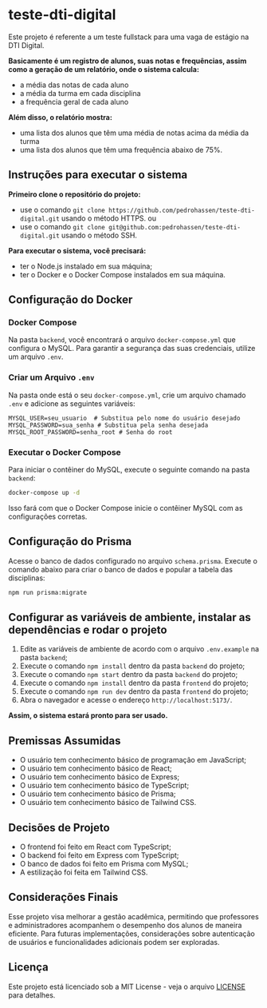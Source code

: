 
# teste-dti-digital

Este projeto é referente a um teste fullstack para uma vaga de estágio na DTI Digital.

**Basicamente é um registro de alunos, suas notas e frequências, assim como a geração de um relatório, onde o sistema calcula:**
- a média das notas de cada aluno
- a média da turma em cada disciplina
- a frequência geral de cada aluno

**Além disso, o relatório mostra:**
- uma lista dos alunos que têm uma média de notas acima da média da turma
- uma lista dos alunos que têm uma frequência abaixo de 75%.

## Instruções para executar o sistema

**Primeiro clone o repositório do projeto:**

- use o comando `git clone https://github.com/pedrohassen/teste-dti-digital.git` usando o método HTTPS.
ou
- use o comando `git clone git@github.com:pedrohassen/teste-dti-digital.git` usando o método SSH.

**Para executar o sistema, você precisará:**

- ter o Node.js instalado em sua máquina;
- ter o Docker e o Docker Compose instalados em sua máquina.

## Configuração do Docker

### Docker Compose

Na pasta `backend`, você encontrará o arquivo `docker-compose.yml` que configura o MySQL. Para garantir a segurança das suas credenciais, utilize um arquivo `.env`.

### Criar um Arquivo `.env`

Na pasta onde está o seu `docker-compose.yml`, crie um arquivo chamado `.env` e adicione as seguintes variáveis:

```env
MYSQL_USER=seu_usuario  # Substitua pelo nome do usuário desejado
MYSQL_PASSWORD=sua_senha # Substitua pela senha desejada
MYSQL_ROOT_PASSWORD=senha_root # Senha do root
```

### Executar o Docker Compose

Para iniciar o contêiner do MySQL, execute o seguinte comando na pasta `backend`:

```bash
docker-compose up -d
```

Isso fará com que o Docker Compose inicie o contêiner MySQL com as configurações corretas. 

## Configuração do Prisma

Acesse o banco de dados configurado no arquivo `schema.prisma`. Execute o comando abaixo para criar o banco de dados e popular a tabela das disciplinas:

```bash
npm run prisma:migrate  
```

## Configurar as variáveis de ambiente, instalar as dependências e rodar o projeto

1. Edite as variáveis de ambiente de acordo com o arquivo `.env.example` na pasta `backend`;
2. Execute o comando `npm install` dentro da pasta `backend` do projeto;
3. Execute o comando `npm start` dentro da pasta `backend` do projeto;
4. Execute o comando `npm install` dentro da pasta `frontend` do projeto;
5. Execute o comando `npm run dev` dentro da pasta `frontend` do projeto;
6. Abra o navegador e acesse o endereço `http://localhost:5173/`.

**Assim, o sistema estará pronto para ser usado.**

## Premissas Assumidas

* O usuário tem conhecimento básico de programação em JavaScript;
* O usuário tem conhecimento básico de React;
* O usuário tem conhecimento básico de Express;
* O usuário tem conhecimento básico de TypeScript;
* O usuário tem conhecimento básico de Prisma;
* O usuário tem conhecimento básico de Tailwind CSS.

## Decisões de Projeto

* O frontend foi feito em React com TypeScript;
* O backend foi feito em Express com TypeScript;
* O banco de dados foi feito em Prisma com MySQL;
* A estilização foi feita em Tailwind CSS.

## Considerações Finais

Esse projeto visa melhorar a gestão acadêmica, permitindo que professores e administradores acompanhem o desempenho dos alunos de maneira eficiente. Para futuras implementações, considerações sobre autenticação de usuários e funcionalidades adicionais podem ser exploradas.

## Licença

Este projeto está licenciado sob a MIT License - veja o arquivo [LICENSE](LICENSE) para detalhes.